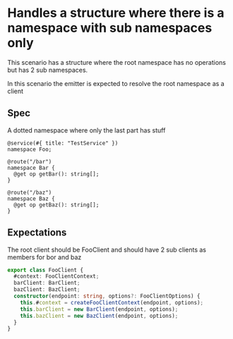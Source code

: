 # Handles a structure where there is a namespace with sub namespaces only

This scenario has a structure where the root namespace has no operations but has 2 sub namespaces.

In this scenario the emitter is expected to resolve the root namespace as a client

## Spec

A dotted namespace where only the last part has stuff

```tsp
@service(#{ title: "TestService" })
namespace Foo;

@route("/bar")
namespace Bar {
  @get op getBar(): string[];
}

@route("/baz")
namespace Baz {
  @get op getBaz(): string[];
}
```

## Expectations

The root client should be FooClient and should have 2 sub clients as members for bor and baz

```ts src/fooClient.ts class FooClient
export class FooClient {
  #context: FooClientContext;
  barClient: BarClient;
  bazClient: BazClient;
  constructor(endpoint: string, options?: FooClientOptions) {
    this.#context = createFooClientContext(endpoint, options);
    this.barClient = new BarClient(endpoint, options);
    this.bazClient = new BazClient(endpoint, options);
  }
}
```
